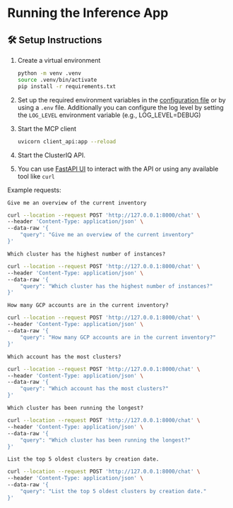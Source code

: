 # Running the Inference App

## 🛠️ Setup Instructions

1. Create a virtual environment

    ```bash
    python -m venv .venv
    source .venv/bin/activate
    pip install -r requirements.txt
    ```

2. Set up the required environment variables in the [configuration file](./config.py) or by using a `.env` file.
   Additionally you can configure the log level by setting the `LOG_LEVEL` environment variable (e.g., LOG_LEVEL=DEBUG)

3. Start the MCP client

   ```bash
   uvicorn client_api:app --reload
   ```

4. Start the ClusterIQ API.
5. You can use [FastAPI UI](http://127.0.0.1:8000/docs) to interact with the API or using any available tool like `curl`

Example requests:

```text
Give me an overview of the current inventory
```

```bash
curl --location --request POST 'http://127.0.0.1:8000/chat' \
--header 'Content-Type: application/json' \
--data-raw '{
    "query": "Give me an overview of the current inventory"
}'
```

```text
Which cluster has the highest number of instances?
```

```bash
curl --location --request POST 'http://127.0.0.1:8000/chat' \
--header 'Content-Type: application/json' \
--data-raw '{
    "query": "Which cluster has the highest number of instances?"
}'
```

```text
How many GCP accounts are in the current inventory?
```

```bash
curl --location --request POST 'http://127.0.0.1:8000/chat' \
--header 'Content-Type: application/json' \
--data-raw '{
    "query": "How many GCP accounts are in the current inventory?"
}'
```

```text
Which account has the most clusters?
```

```bash
curl --location --request POST 'http://127.0.0.1:8000/chat' \
--header 'Content-Type: application/json' \
--data-raw '{
    "query": "Which account has the most clusters?"
}'
```

```text
Which cluster has been running the longest?
```

```bash
curl --location --request POST 'http://127.0.0.1:8000/chat' \
--header 'Content-Type: application/json' \
--data-raw '{
    "query": "Which cluster has been running the longest?"
}'
```

```text
List the top 5 oldest clusters by creation date.
```

```bash
curl --location --request POST 'http://127.0.0.1:8000/chat' \
--header 'Content-Type: application/json' \
--data-raw '{
    "query": "List the top 5 oldest clusters by creation date."
}'
```
